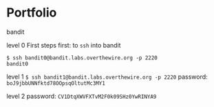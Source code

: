 # Portfolio

bandit

level 0
First steps first: to `ssh` into bandit
```
$ ssh bandit0@bandit.labs.overthewire.org -p 2220
bandit0
```

level 1
```$ ssh bandit1@bandit.labs.overthewire.org -p 2220```
password: `boJ9jbbUNNfktd78OOpsqOltutMc3MY1`

level 2
password: `CV1DtqXWVFXTvM2F0k09SHz0YwRINYA9`
